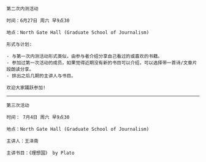     第二次内测活动

    时间：6月27日 周六 早9点30

    地点：North Gate Hall (Graduate School of Journalism) 

    形式与计划:

    - 与第一次内测活动形式类似，由参与者介绍分享自己看过的或喜欢的书籍。
    - 参加过第一次活动的成员，如果觉得近期没有新的书目可以介绍，可以选择带一首诗/文章片段朗读分享。
    - 排出之后几期的主讲人与书目。

    欢迎大家踊跃参加!

------

    第三次活动

    时间： 7月4日 周六 早9点30

    地点：North Gate Hall (Graduate School of Journalism) 

    主讲人：王泽南

    主讲书目：《理想国》 by Plato

